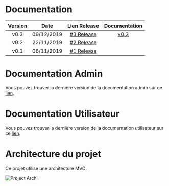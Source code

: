 # Documentation
| Version | Date | Lien Release | Documentation |
| :-: | :-: | :-: | :-: |
| v0.3 | 09/12/2019 | [#3 Release](https://github.com/abdelhadinaimi/grp2_eq6_cdp_release/blob/master/RELEASE.md#release-3)| [v0.3](https://abdelhadinaimi.github.io/grp2_eq6_cdp_release/doc/v0.3/)
| v0.2 | 22/11/2019 | [#2 Release](https://github.com/abdelhadinaimi/grp2_eq6_cdp_release/blob/master/RELEASE.md#release-2) |
| v0.1 | 08/11/2019 | [#1 Release](https://github.com/abdelhadinaimi/grp2_eq6_cdp_release/blob/master/RELEASE.md#release-1) |

# Documentation Admin
Vous pouvez trouver la dernière version de la documentation admin sur ce [lien](https://github.com/abdelhadinaimi/grp2_eq6_cdp_release/blob/master/doc/v0.3/doc-admin.md).

# Documentation Utilisateur
Vous pouvez trouver la dernière version de la documentation utilisateur sur ce [lien](https://github.com/abdelhadinaimi/grp2_eq6_cdp_release/blob/master/doc/v0.3/doc-user.md).

# Architecture du projet
Ce projet utilise une architecture MVC.

![Project Archi](https://github.com/abdelhadinaimi/grp2_eq6_cdp_release/master/media/sixcess.png)
